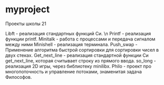 # myproject
Проекты школы 21

Libft - реализация стандартных функций Си. \n
Printf - реализация функции printf.
Minitalk - работа с процессами и передача сигналом между ними
Minishell - реализация терминала.
Push_swap - Применение алгоритма быстрой сортировки для сортировки чисел в двух стеках.
Get_next_line - реализация стандартной функции Си get_next_line, которая считывает строку из прямого ввода.
so_long - реализация 2D игры, через библиотеку minilibx.
Philo - проект про многопоточность и управление потоками, знаменитая задача Философов.
